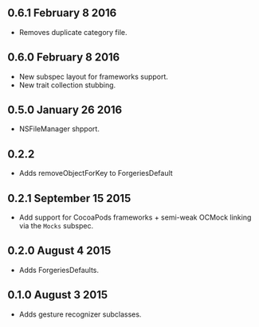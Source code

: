 ## 0.6.1 February 8 2016

- Removes duplicate category file.

## 0.6.0 February 8 2016

- New subspec layout for frameworks support.
- New trait collection stubbing.

## 0.5.0 January 26 2016

- NSFileManager shpport.

## 0.2.2 

- Adds removeObjectForKey to ForgeriesDefault

## 0.2.1 September 15 2015

- Add support for CocoaPods frameworks + semi-weak OCMock linking via the `Mocks` subspec.

## 0.2.0 August 4 2015

- Adds ForgeriesDefaults.

## 0.1.0 August 3 2015

- Adds gesture recognizer subclasses.
